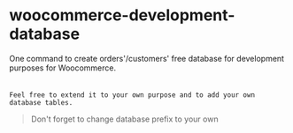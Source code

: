 # woocommerce-development-database
One command to create orders'/customers' free database for development purposes for Woocommerce.
<br>
<br>
<br>
`Feel free to extend it to your own purpose and to add your own database tables.`

> Don't forget to change database prefix to your own
